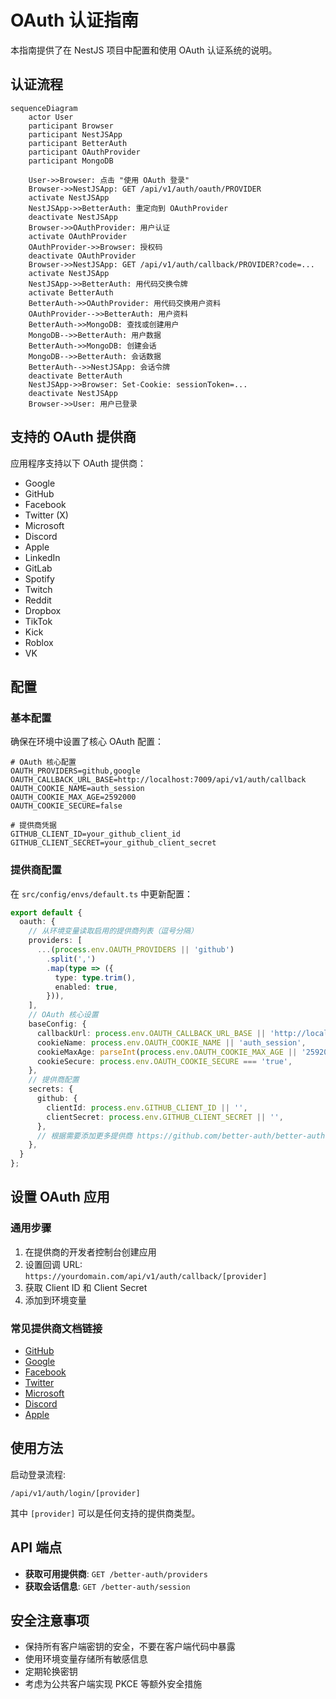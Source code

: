 # OAuth 认证指南

本指南提供了在 NestJS 项目中配置和使用 OAuth 认证系统的说明。

## 认证流程

```mermaid
sequenceDiagram
    actor User
    participant Browser
    participant NestJSApp
    participant BetterAuth
    participant OAuthProvider
    participant MongoDB

    User->>Browser: 点击 "使用 OAuth 登录"
    Browser->>NestJSApp: GET /api/v1/auth/oauth/PROVIDER
    activate NestJSApp
    NestJSApp->>BetterAuth: 重定向到 OAuthProvider
    deactivate NestJSApp
    Browser->>OAuthProvider: 用户认证
    activate OAuthProvider
    OAuthProvider->>Browser: 授权码
    deactivate OAuthProvider
    Browser->>NestJSApp: GET /api/v1/auth/callback/PROVIDER?code=...
    activate NestJSApp
    NestJSApp->>BetterAuth: 用代码交换令牌
    activate BetterAuth
    BetterAuth->>OAuthProvider: 用代码交换用户资料
    OAuthProvider-->>BetterAuth: 用户资料
    BetterAuth->>MongoDB: 查找或创建用户
    MongoDB-->>BetterAuth: 用户数据
    BetterAuth->>MongoDB: 创建会话
    MongoDB-->>BetterAuth: 会话数据
    BetterAuth-->>NestJSApp: 会话令牌
    deactivate BetterAuth
    NestJSApp->>Browser: Set-Cookie: sessionToken=...
    deactivate NestJSApp
    Browser->>User: 用户已登录
```

## 支持的 OAuth 提供商

应用程序支持以下 OAuth 提供商：

- Google
- GitHub
- Facebook
- Twitter (X)
- Microsoft
- Discord
- Apple
- LinkedIn
- GitLab
- Spotify
- Twitch
- Reddit
- Dropbox
- TikTok
- Kick
- Roblox
- VK

## 配置

### 基本配置

确保在环境中设置了核心 OAuth 配置：

```env
# OAuth 核心配置
OAUTH_PROVIDERS=github,google
OAUTH_CALLBACK_URL_BASE=http://localhost:7009/api/v1/auth/callback
OAUTH_COOKIE_NAME=auth_session
OAUTH_COOKIE_MAX_AGE=2592000
OAUTH_COOKIE_SECURE=false

# 提供商凭据
GITHUB_CLIENT_ID=your_github_client_id
GITHUB_CLIENT_SECRET=your_github_client_secret
```

### 提供商配置

在 `src/config/envs/default.ts` 中更新配置：

```typescript
export default {
  oauth: {
    // 从环境变量读取启用的提供商列表（逗号分隔）
    providers: [
      ...(process.env.OAUTH_PROVIDERS || 'github')
        .split(',')
        .map(type => ({
          type: type.trim(),
          enabled: true,
        })),
    ],
    // OAuth 核心设置
    baseConfig: {
      callbackUrl: process.env.OAUTH_CALLBACK_URL_BASE || 'http://localhost:7009/api/v1/auth/callback',
      cookieName: process.env.OAUTH_COOKIE_NAME || 'auth_session',
      cookieMaxAge: parseInt(process.env.OAUTH_COOKIE_MAX_AGE || '2592000', 10), // 30 天
      cookieSecure: process.env.OAUTH_COOKIE_SECURE === 'true',
    },
    // 提供商配置
    secrets: {
      github: {
        clientId: process.env.GITHUB_CLIENT_ID || '',
        clientSecret: process.env.GITHUB_CLIENT_SECRET || '',
      },
      // 根据需要添加更多提供商 https://github.com/better-auth/better-auth
    },
  }
};
```

## 设置 OAuth 应用

### 通用步骤

1. 在提供商的开发者控制台创建应用
2. 设置回调 URL: `https://yourdomain.com/api/v1/auth/callback/[provider]`
3. 获取 Client ID 和 Client Secret
4. 添加到环境变量

### 常见提供商文档链接

- [GitHub](https://github.com/settings/developers)
- [Google](https://console.cloud.google.com/)
- [Facebook](https://developers.facebook.com/)
- [Twitter](https://developer.twitter.com/)
- [Microsoft](https://portal.azure.com/)
- [Discord](https://discord.com/developers/applications)
- [Apple](https://developer.apple.com/)

## 使用方法

启动登录流程:

```
/api/v1/auth/login/[provider]
```

其中 `[provider]` 可以是任何支持的提供商类型。

## API 端点

- **获取可用提供商**: `GET /better-auth/providers`
- **获取会话信息**: `GET /better-auth/session`

## 安全注意事项

- 保持所有客户端密钥的安全，不要在客户端代码中暴露
- 使用环境变量存储所有敏感信息
- 定期轮换密钥
- 考虑为公共客户端实现 PKCE 等额外安全措施 